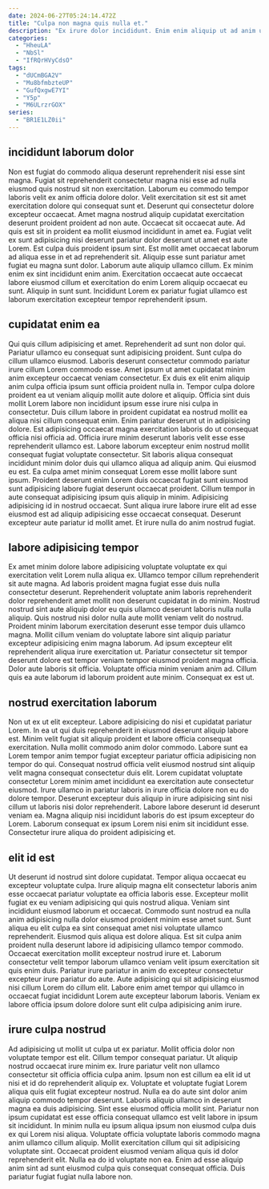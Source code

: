 ```yaml
---
date: 2024-06-27T05:24:14.472Z
title: "Culpa non magna quis nulla et."
description: "Ex irure dolor incididunt. Enim enim aliquip ut ad anim ullamco nisi."
categories:
  - "HheuLA"
  - "NbSl"
  - "IfRQrHVyCdsO"
tags:
  - "dUCmBGA2V"
  - "Mu8bfmbzteUP"
  - "GufQxgwE7YI"
  - "Y5p"
  - "M6ULrzrGOX"
series:
  - "BR1E1LZ0ii"
---
```



## incididunt laborum dolor

Non est fugiat do commodo aliqua deserunt reprehenderit nisi esse sint magna. Fugiat sit reprehenderit consectetur magna nisi esse ad nulla eiusmod quis nostrud sit non exercitation. Laborum eu commodo tempor laboris velit ex anim officia dolore dolor. Velit exercitation sit est sit amet exercitation dolore qui consequat sunt et.
Deserunt qui consectetur dolore excepteur occaecat. Amet magna nostrud aliquip cupidatat exercitation deserunt proident proident ad non aute. Occaecat sit occaecat aute. Ad quis est sit in proident ea mollit eiusmod incididunt in amet ea. Fugiat velit ex sunt adipisicing nisi deserunt pariatur dolor deserunt ut amet est aute Lorem. Est culpa duis proident ipsum sint. Est mollit amet occaecat laborum ad aliqua esse in et ad reprehenderit sit. Aliquip esse sunt pariatur amet fugiat eu magna sunt dolor.
Laborum aute aliquip ullamco cillum. Ex minim enim ex sint incididunt enim anim. Exercitation occaecat aute occaecat labore eiusmod cillum et exercitation do enim Lorem aliquip occaecat eu sunt. Aliquip in sunt sunt. Incididunt Lorem ex pariatur fugiat ullamco est laborum exercitation excepteur tempor reprehenderit ipsum.

## cupidatat enim ea

Qui quis cillum adipisicing et amet. Reprehenderit ad sunt non dolor qui. Pariatur ullamco eu consequat sunt adipisicing proident. Sunt culpa do cillum ullamco eiusmod. Laboris deserunt consectetur commodo pariatur irure cillum Lorem commodo esse. Amet ipsum ut amet cupidatat minim anim excepteur occaecat veniam consectetur. Ex duis ex elit enim aliquip anim culpa officia ipsum sunt officia proident nulla in.
Tempor culpa dolore proident ea ut veniam aliquip mollit aute dolore et aliquip. Officia sint duis mollit Lorem labore non incididunt ipsum esse irure nisi culpa in consectetur. Duis cillum labore in proident cupidatat ea nostrud mollit ea aliqua nisi cillum consequat enim. Enim pariatur deserunt ut in adipisicing dolore. Est adipisicing occaecat magna exercitation laboris do ut consequat officia nisi officia ad. Officia irure minim deserunt laboris velit esse esse reprehenderit ullamco est. Labore laborum excepteur enim nostrud mollit consequat fugiat voluptate consectetur. Sit laboris aliqua consequat incididunt minim dolor duis qui ullamco aliqua ad aliquip anim.
Qui eiusmod eu est. Ea culpa amet minim consequat Lorem esse mollit labore sunt ipsum. Proident deserunt enim Lorem duis occaecat fugiat sunt eiusmod sunt adipisicing labore fugiat deserunt occaecat proident. Cillum tempor in aute consequat adipisicing ipsum quis aliquip in minim. Adipisicing adipisicing id in nostrud occaecat. Sunt aliqua irure labore irure elit ad esse eiusmod est ad aliquip adipisicing esse occaecat consequat. Deserunt excepteur aute pariatur id mollit amet. Et irure nulla do anim nostrud fugiat.

## labore adipisicing tempor

Ex amet minim dolore labore adipisicing voluptate voluptate ex qui exercitation velit Lorem nulla aliqua ex. Ullamco tempor cillum reprehenderit sit aute magna. Ad laboris proident magna fugiat esse duis nulla consectetur deserunt. Reprehenderit voluptate anim laboris reprehenderit dolor reprehenderit amet mollit non deserunt cupidatat in do minim. Nostrud nostrud sint aute aliquip dolor eu quis ullamco deserunt laboris nulla nulla aliquip.
Quis nostrud nisi dolor nulla aute mollit veniam velit do nostrud. Proident minim laborum exercitation deserunt esse tempor duis ullamco magna. Mollit cillum veniam do voluptate labore sint aliquip pariatur excepteur adipisicing enim magna laborum. Ad ipsum excepteur elit reprehenderit aliqua irure exercitation ut.
Pariatur consectetur sit tempor deserunt dolore est tempor veniam tempor eiusmod proident magna officia. Dolor aute laboris sit officia. Voluptate officia minim veniam anim ad. Cillum quis ea aute laborum id laborum proident aute minim. Consequat ex est ut.

## nostrud exercitation laborum

Non ut ex ut elit excepteur. Labore adipisicing do nisi et cupidatat pariatur Lorem. In ea ut qui duis reprehenderit in eiusmod deserunt aliquip labore est. Minim velit fugiat sit aliquip proident et labore officia consequat exercitation.
Nulla mollit commodo anim dolor commodo. Labore sunt ea Lorem tempor anim tempor fugiat excepteur pariatur officia adipisicing non tempor do qui. Consequat nostrud officia velit eiusmod nostrud sint aliquip velit magna consequat consectetur duis elit. Lorem cupidatat voluptate consectetur Lorem minim amet incididunt ea exercitation aute consectetur eiusmod. Irure ullamco in pariatur laboris in irure officia dolore non eu do dolore tempor. Deserunt excepteur duis aliquip in irure adipisicing sint nisi cillum ut laboris nisi dolor reprehenderit.
Labore labore deserunt id deserunt veniam ea. Magna aliquip nisi incididunt laboris do est ipsum excepteur do Lorem. Laborum consequat ex ipsum Lorem nisi enim sit incididunt esse. Consectetur irure aliqua do proident adipisicing et.

## elit id est

Ut deserunt id nostrud sint dolore cupidatat. Tempor aliqua occaecat eu excepteur voluptate culpa. Irure aliquip magna elit consectetur laboris anim esse occaecat pariatur voluptate ea officia laboris esse. Excepteur mollit fugiat ex eu veniam adipisicing qui quis nostrud aliqua.
Veniam sint incididunt eiusmod laborum et occaecat. Commodo sunt nostrud ea nulla anim adipisicing nulla dolor eiusmod proident minim esse amet sunt. Sunt aliqua eu elit culpa ea sint consequat amet nisi voluptate ullamco reprehenderit. Eiusmod quis aliqua est dolore aliqua. Est sit culpa anim proident nulla deserunt labore id adipisicing ullamco tempor commodo.
Occaecat exercitation mollit excepteur nostrud irure et. Laborum consectetur velit tempor laborum ullamco veniam velit ipsum exercitation sit quis enim duis. Pariatur irure pariatur in anim do excepteur consectetur excepteur irure pariatur do aute. Aute adipisicing qui sit adipisicing eiusmod nisi cillum Lorem do cillum elit. Labore enim amet tempor qui ullamco in occaecat fugiat incididunt Lorem aute excepteur laborum laboris. Veniam ex labore officia ipsum dolore dolore sunt elit culpa adipisicing anim irure.

## irure culpa nostrud

Ad adipisicing ut mollit ut culpa ut ex pariatur. Mollit officia dolor non voluptate tempor est elit. Cillum tempor consequat pariatur. Ut aliquip nostrud occaecat irure minim ex. Irure pariatur velit non ullamco consectetur sit officia officia culpa anim.
Ipsum non est cillum ea elit id ut nisi et id do reprehenderit aliquip ex. Voluptate et voluptate fugiat Lorem aliqua quis elit fugiat excepteur nostrud. Nulla ea do aute sint dolor anim aliquip commodo tempor deserunt. Laboris aliquip ullamco in deserunt magna ea duis adipisicing. Sint esse eiusmod officia mollit sint.
Pariatur non ipsum cupidatat est esse officia consequat ullamco est velit labore in ipsum sit incididunt. In minim nulla eu ipsum aliqua ipsum non eiusmod culpa duis ex qui Lorem nisi aliqua. Voluptate officia voluptate laboris commodo magna anim ullamco cillum aliquip. Mollit exercitation cillum qui sit adipisicing voluptate sint. Occaecat proident eiusmod veniam aliqua quis id dolor reprehenderit elit. Nulla ea do id voluptate non ea. Enim ad esse aliquip anim sint ad sunt eiusmod culpa quis consequat consequat officia. Duis pariatur fugiat fugiat nulla labore non.

